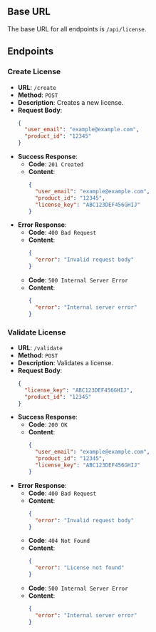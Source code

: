 ## Base URL

The base URL for all endpoints is `/api/license`.

## Endpoints

### Create License

- **URL**: `/create`
- **Method**: `POST`
- **Description**: Creates a new license.
- **Request Body**:
  ```json
  {
    "user_email": "example@example.com",
    "product_id": "12345"
  }
  ```
- **Success Response**:
  - **Code**: `201 Created`
  - **Content**:
    ```json
    {
      "user_email": "example@example.com",
      "product_id": "12345",
      "license_key": "ABC123DEF456GHIJ"
    }
    ```
- **Error Response**:
  - **Code**: `400 Bad Request`
  - **Content**:
    ```json
    {
      "error": "Invalid request body"
    }
    ```
  - **Code**: `500 Internal Server Error`
  - **Content**:
    ```json
    {
      "error": "Internal server error"
    }
    ```

### Validate License

- **URL**: `/validate`
- **Method**: `POST`
- **Description**: Validates a license.
- **Request Body**:
  ```json
  {
    "license_key": "ABC123DEF456GHIJ",
    "product_id": "12345"
  }
  ```
- **Success Response**:
  - **Code**: `200 OK`
  - **Content**:
    ```json
    {
      "user_email": "example@example.com",
      "product_id": "12345",
      "license_key": "ABC123DEF456GHIJ"
    }
    ```
- **Error Response**:
  - **Code**: `400 Bad Request`
  - **Content**:
    ```json
    {
      "error": "Invalid request body"
    }
    ```
  - **Code**: `404 Not Found`
  - **Content**:
    ```json
    {
      "error": "License not found"
    }
    ```
  - **Code**: `500 Internal Server Error`
  - **Content**:
    ```json
    {
      "error": "Internal server error"
    }
    ```

